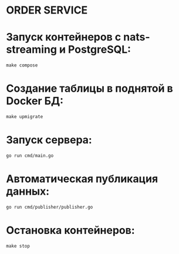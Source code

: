 # ORDER SERVICE

# Запуск контейнеров с nats-streaming и PostgreSQL:
```
make compose
```
# Создание таблицы в поднятой в Docker БД:
```
make upmigrate
```
# Запуск сервера:
```
go run cmd/main.go
```
# Автоматическая публикация данных:
```
go run cmd/publisher/publisher.go
```
# Остановка контейнеров:
```
make stop
```
